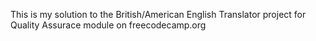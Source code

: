 This is my solution to the British/American English Translator project for Quality Assurace module on freecodecamp.org
